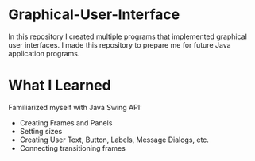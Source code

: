 # Graphical-User-Interface
In this repository I created multiple programs that implemented graphical user interfaces. I made this repository to prepare me for future Java application programs.
# What I Learned
Familiarized myself with Java Swing API:
- Creating Frames and Panels
- Setting sizes 
- Creating User Text, Button, Labels, Message Dialogs, etc.
- Connecting transitioning frames
      
